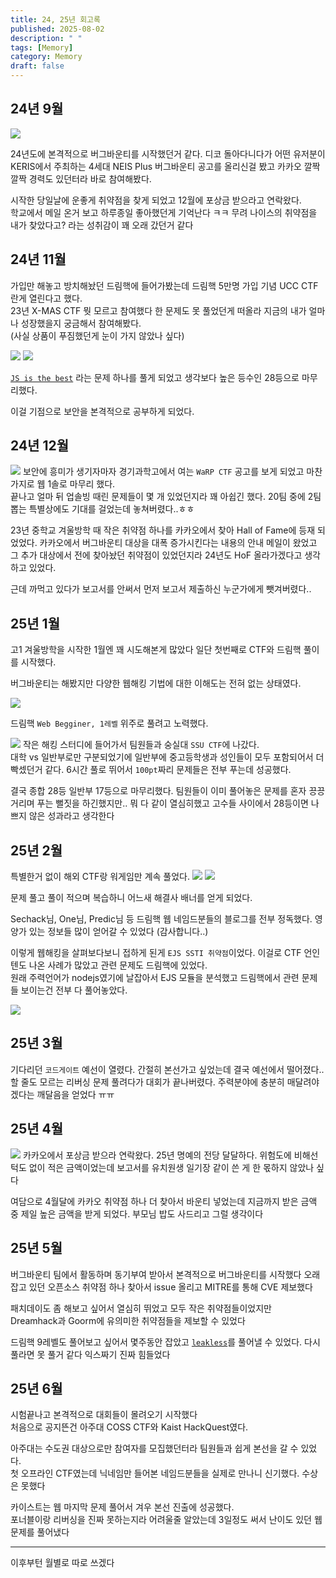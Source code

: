 ```yaml
---
title: 24, 25년 회고록
published: 2025-08-02
description: " "
tags: [Memory]
category: Memory
draft: false
---
```


## 24년 9월

![](./neisplus.png)

24년도에 본격적으로 버그바운티를 시작했던거 같다.
디코 돌아다니다가 어떤 유저분이 KERIS에서 주최하는 4세대 NEIS Plus 버그바운티 공고를 올리신걸 봤고 카카오 깔짝깔짝 경력도 있던터라 바로 참여해봤다.

시작한 당일날에 운좋게 취약점을 찾게 되었고 12월에 포상금 받으라고 연락왔다.  
학교에서 메일 온거 보고 하루종일 좋아했던게 기억난다 ㅋㅋ 무려 나이스의 취약점을 내가 찾았다고? 라는 성취감이 꽤 오래 갔던거 같다

## 24년 11월
가입만 해놓고 방치해놨던 드림핵에 들어가봤는데 드림핵 5만명 가입 기념 UCC CTF란게 열린다고 했다.  
23년 X-MAS CTF 뭣 모르고 참여했다 한 문제도 못 풀었던게 떠올라 지금의 내가 얼마나 성장했을지 궁금해서 참여해봤다.  
(사실 상품이 푸짐했던게 눈이 가지 않았나 싶다)

![](./ucc1.png)
![](./ucc2.png)

[`JS is the best`](https://dreamhack.io/wargame/challenges/1578) 라는 문제 하나를 풀게 되었고 생각보다 높은 등수인 28등으로 마무리했다.

이걸 기점으로 보안을 본격적으로 공부하게 되었다.

## 24년 12월
![](./warp.png)
보안에 흥미가 생기자마자 경기과학고에서 여는 `WaRP CTF` 공고를 보게 되었고 마찬가지로 웹 1솔로 마무리 했다.  
끝나고 얼마 뒤 업솔빙 때린 문제들이 몇 개 있었던지라 꽤 아쉽긴 했다. 20팀 중에 2팀 뽑는 특별상에도 기대를 걸었는데 놓쳐버렸다..ㅎㅎ

23년 중학교 겨울방학 때 작은 취약점 하나를 카카오에서 찾아 Hall of Fame에 등재 되었었다.
카카오에서 버그바운티 대상을 대폭 증가시킨다는 내용의 안내 메일이 왔었고 그 추가 대상에서 전에 찾아놨던 취약점이 있었던지라 24년도 HoF 올라가겠다고 생각하고 있었다.

근데 까먹고 있다가 보고서를 안써서 먼저 보고서 제출하신 누군가에게 뺏겨버렸다..


## 25년 1월
고1 겨울방학을 시작한 1월엔 꽤 시도해본게 많았다
일단 첫번째로 CTF와 드림핵 풀이를 시작했다.

버그바운티는 해봤지만 다양한 웹해킹 기법에 대한 이해도는 전혀 없는 상태였다.

![](./dreamhack_lvl_1.png)

드림핵 `Web Begginer, 1레벨` 위주로 풀려고 노력했다.

![](./soongsil.png)
작은 해킹 스터디에 들어가서 팀원들과 숭실대 `SSU CTF`에 나갔다.  
대학 vs 일반부로만 구분되었기에 일반부에 중고등학생과 성인들이 모두 포함되어서 더 빡셌던거 같다.
6시간 풀로 뛰어서 `100pt`짜리 문제들은 전부 푸는데 성공했다.

결국 종합 28등 일반부 17등으로 마무리했다. 팀원들이 이미 풀어놓은 문제를 혼자 끙끙거리며 푸는 뻘짓을 하긴했지만.. 뭐 다 같이 열심히했고 고수들 사이에서 28등이면 나쁘지 않은 성과라고 생각한다

## 25년 2월
특별한거 없이 해외 CTF랑 워게임만 계속 풀었다.
![](./dreamhack_info.png)
![](./dreamhack_fixer.png)

문제 풀고 풀이 적으며 복습하니 어느새 해결사 배너를 얻게 되었다.

Sechack님, One님, Predic님 등 드림핵 웹 네임드분들의 블로그를 전부 정독했다. 영양가 있는 정보들 많이 얻어갈 수 있었다 (감사합니다..)

이렇게 웹해킹을 살펴보다보니 접하게 된게 `EJS SSTI 취약점`이었다. 이걸로 CTF 언인텐도 나온 사례가 많았고 관련 문제도 드림핵에 있었다.  
원래 주력언어가 nodejs였기에 날잡아서 EJS 모듈을 분석했고 드림핵에서 관련 문제들 보이는건 전부 다 풀어놓았다.

![](./ejs.png)

## 25년 3월
기다리던 `코드게이트` 예선이 열렸다. 간절히 본선가고 싶었는데 결국 예선에서 떨어졌다..  
할 줄도 모르는 리버싱 문제 풀려다가 대회가 끝나버렸다. 주력분야에 충분히 매달려야겠다는 깨달음을 얻었다 ㅠㅠ

## 25년 4월
![](./kakao_hof.png)
카카오에서 포상금 받으라 연락왔다. 25년 명예의 전당 달달하다.
위험도에 비해선 턱도 없이 적은 금액이었는데 보고서를 유치원생 일기장 같이 쓴 게 한 몫하지 않았나 싶다

여담으로 4월달에 카카오 취약점 하나 더 찾아서 바운티 넣었는데 지금까지 받은 금액 중 제일 높은 금액을 받게 되었다.
부모님 밥도 사드리고 그럴 생각이다

## 25년 5월
버그바운티 팀에서 활동하며 동기부여 받아서 본격적으로 버그바운티를 시작했다
오래 잡고 있던 오픈소스 취약점 하나 찾아서 issue 올리고 MITRE를 통해 CVE 제보했다

패치데이도 좀 해보고 싶어서 열심히 뛰었고 모두 작은 취약점들이었지만  
Dreamhack과 Goorm에 유의미한 취약점들을 제보할 수 있었다

드림핵 9레벨도 풀어보고 싶어서 몇주동안 잡았고 [`leakless`](https://dreamhack.io/wargame/challenges/1056)를 풀어낼 수 있었다. 다시 풀라면 못 풀거 같다 익스짜기 진짜 힘들었다


## 25년 6월
시험끝나고 본격적으로 대회들이 몰려오기 시작했다  
처음으로 공지뜬건 아주대 COSS CTF와 Kaist HackQuest였다.   

아주대는 수도권 대상으로만 참여자를 모집했던터라 팀원들과 쉽게 본선을 갈 수 있었다.  
첫 오프라인 CTF였는데 닉네임만 들어본 네임드분들을 실제로 만나니 신기했다. 수상은 못했다  

카이스트는 웹 마지막 문제 풀어서 겨우 본선 진출에 성공했다.  
포너블이랑 리버싱을 진짜 못하는지라 어려울줄 알았는데 3일정도 써서 난이도 있던 웹문제를 풀어냈다

---

이후부턴 월별로 따로 쓰겠다